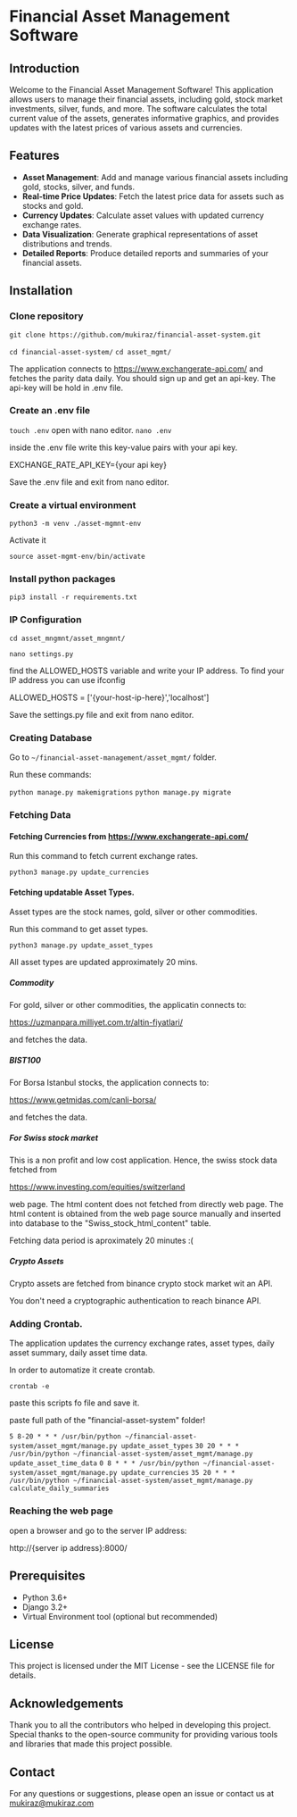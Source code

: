 # Financial Asset Management Software

## Introduction

Welcome to the Financial Asset Management Software! This application allows users to manage their financial assets, including gold, stock market investments, silver, funds, and more. The software calculates the total current value of the assets, generates informative graphics, and provides updates with the latest prices of various assets and currencies.

## Features

- **Asset Management**: Add and manage various financial assets including gold, stocks, silver, and funds.
- **Real-time Price Updates**: Fetch the latest price data for assets such as stocks and gold.
- **Currency Updates**: Calculate asset values with updated currency exchange rates.
- **Data Visualization**: Generate graphical representations of asset distributions and trends.
- **Detailed Reports**: Produce detailed reports and summaries of your financial assets.

## Installation
### Clone repository

`git clone https://github.com/mukiraz/financial-asset-system.git`

`cd financial-asset-system/`
`cd asset_mgmt/`

The application connects to https://www.exchangerate-api.com/ and fetches the parity data daily. You should sign up and get an api-key.
The api-key will be hold in .env file.

### Create an .env file

`touch .env`
open with nano editor.
`nano .env`

inside the .env file write this key-value pairs with your api key.

EXCHANGE_RATE_API_KEY={your api key}

Save the .env file and exit from nano editor.

### Create a virtual environment
`python3 -m venv ./asset-mgmnt-env`

Activate it

`source asset-mgmt-env/bin/activate`

### Install python packages
`pip3 install -r requirements.txt`

### IP Configuration

`cd asset_mngmnt/asset_mngmnt/`

`nano settings.py`

find the ALLOWED_HOSTS variable and write your IP address. To find your IP address you can use ifconfig

ALLOWED_HOSTS = ['{your-host-ip-here}','localhost']

Save the settings.py file and exit from nano editor.

### Creating Database

Go to
`~/financial-asset-management/asset_mgmt/` folder.

Run these commands:

`python manage.py makemigrations`
`python manage.py migrate`

### Fetching Data

#### Fetching Currencies from https://www.exchangerate-api.com/

Run this command to fetch current exchange rates.

`python3 manage.py update_currencies`

#### Fetching updatable Asset Types.

Asset types are the stock names, gold, silver or other commodities. 

Run this command to get asset types.

`python3 manage.py update_asset_types`

All asset types are updated approximately 20 mins.

##### Commodity

For gold, silver or other commodities, the applicatin connects to:

https://uzmanpara.milliyet.com.tr/altin-fiyatlari/

and fetches the data.

##### BIST100

For Borsa Istanbul stocks, the application connects to:

https://www.getmidas.com/canli-borsa/

and fetches the data.

##### For Swiss stock market

This is a non profit and low cost application. Hence, the swiss stock data fetched from

https://www.investing.com/equities/switzerland

web page. The html content does not fetched from directly web page. The html content is obtained 
from the web page source manually and inserted into database to the "Swiss_stock_html_content"
table.

Fetching data period is aproximately 20 minutes :(

##### Crypto Assets

Crypto assets are fetched from binance crypto stock market wit an API.

You don't need a cryptographic authentication to reach binance API.

### Adding Crontab.

The application updates the currency exchange rates, asset types, daily asset summary, daily asset time data.

In order to automatize it create crontab.

`crontab -e`

paste this scripts fo file and save it.

paste full path of the "financial-asset-system" folder!


`5 8-20 * * * /usr/bin/python ~/financial-asset-system/asset_mgmt/manage.py update_asset_types`
`30 20 * * * /usr/bin/python ~/financial-asset-system/asset_mgmt/manage.py update_asset_time_data`
`0 8 * * * /usr/bin/python ~/financial-asset-system/asset_mgmt/manage.py update_currencies`
`35 20 * * * /usr/bin/python ~/financial-asset-system/asset_mgmt/manage.py calculate_daily_summaries`


### Reaching the web page

open a browser and go to the server IP address:

http://{server ip address}:8000/


## Prerequisites

- Python 3.6+
- Django 3.2+
- Virtual Environment tool (optional but recommended)

## License
This project is licensed under the MIT License - see the LICENSE file for details.

## Acknowledgements
Thank you to all the contributors who helped in developing this project.
Special thanks to the open-source community for providing various tools and libraries that made this project possible.

## Contact
For any questions or suggestions, please open an issue or contact us at mukiraz@mukiraz.com